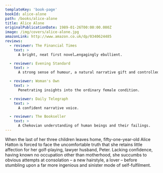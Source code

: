 ```yaml
---
templateKey: 'book-page'
bookId: alice-alone
path: /books/alice-alone
title: Alice Alone
originalPublicationDate: 1989-01-26T00:00:00.000Z
image: /img/covers/alice-alone.jpg
amazonLink: http://www.amazon.co.uk/dp/0340624485
reviews:
  - reviewer: The Financial Times
    text: >
      A bright, neat first novel…engagingly ebullient.

  - reviewer: Evening Standard
    text: >
      A strong sense of humour, a natural narrative gift and controlled, understated characterization signify a promising debut.

  - reviewer: Woman's Own
    text: >
      Penetrating insights into the ordinary female condition.

  - reviewer: Daily Telegraph
    text: >
      A confident narrative voice.

  - reviewer: The Bookseller
    text: >
      A Chekovian understanding of human beings and their failings.
---
```


When the last of her three children leaves home, fifty-one-year-old Alice Hatton is forced to face the uncomfortable truth that she retains little affection for her golf-playing, lawyer husband, Peter. Lacking confidence, having known no occupation other than motherhood, she succumbs to obvious attempts at consolation – a new hairstyle, a lover – before stumbling upon a far more ingenious and sinister mode of self-fulfilment.
